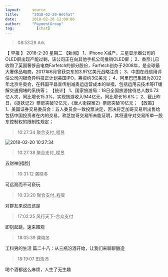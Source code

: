 ```yaml
---
layout:     source 
title:      "2018-02-20-WeChat"
date:       2018-02-20 12:00:00
author:     "PaymentGroup"
tag:		  [chat]
---
```

> 08:53:29  Ark  
   
【 早报 】 2018-2-20  星期二  【新闻】 1、iPhone X减产，三星显示器公司的OLED屏出现产能过剩，该公司正在向其他手机公司推销OLED屏；  2、香奈儿已收购了英国奢侈品电商Farfetch的部分股份，Farfetch创办于2008年，是全球最大奢侈品电商，2017年6月曾获京东的3.97亿美元战略注资；  3、中国在线信用评估公司闪银奇异科技正计划美国IPO，筹资约3亿美元；  4、阿里巴巴集团为2022年北京冬奥会，在韩国平昌宣传削减奥运运营成本的举措，包括运用云技术等IT缓解交通拥堵的系统等；  【统计】 1、国家旅游局：18日全国旅游接待总人数0.73亿人次，同比增长15.3%，实现旅游收入944亿元，同比增长16.6%；  2、截止昨日，《捉妖记2》票房突破12亿元，《唐人街探案2》票房突破10亿元；  【政策】 1、美国证券交易委员会：五人委员会一致投票决定，否决将芝加哥交易所出售给包括中国投资者在内的交易，称芝加哥交易所未能证明，其将遵守对交易所单一股东控制权的限制性规定；  
   
> 10:27:34  聚合支付_程昱  
   
![2018-02-20 10:27:34](http://static.cocolian.org/img/20180220_102734.png) 
   
> 10:27:38  聚合支付_程昱  
   
五财神[捂脸]  
   
> 10:31:12  龚晓冬  
   
可远观而不可亵玩  
   
> 10:33:20  聚合支付_程昱  
   
对群友来说应该是  
   
> 17:02:25  风行天下-合众支付  
   
即刻起跳，速来围观  
   
> 18:05:39  龚晓冬  
   
工科男的生活 篇二十八：从三瓶汾酒开始，让我们来聊聊酿造  
   
> 18:19:07  田浩沛  
   
喝个酒都这么麻烦，人生了无生趣  
   
